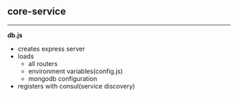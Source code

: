 ## core-service

---

**db.js**

- creates express server
- loads
  - all routers
  - environment variables(config.js)
  - mongodb configuration
- registers with consul(service discovery)
